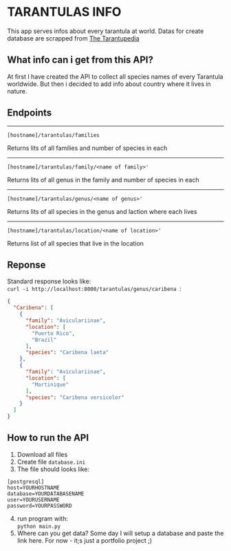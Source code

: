 # TARANTULAS INFO
This app serves infos about every tarantula at world.
Datas for create database are scrapped from [The Tarantupedia](https://www.tarantupedia.com/)

## What info can i get from this API?

At first I have created the API to collect all species names of every Tarantula worldwide. But then i decided to add info about country where it lives in nature. 

## Endpoints
---
    [hostname]/tarantulas/families

Returns lits of all families and number of species in each

---

    [hostname]/tarantulas/family/<name of family>'

Returns lits of all genus in the family and number of species in each

---
    [hostname]/tarantulas/genus/<name of genus>'
Returns lits of all species in the genus and laction where each lives

---
    [hostname]/tarantulas/location/<name of location>'
Returns list of all species that live in the location

## Reponse

Standard response looks like:\
`curl -i http://localhost:8000/tarantulas/genus/caribena `:
```json
{
  "Caribena": [
    {
      "family": "Aviculariinae", 
      "location": [
        "Puerto Rico", 
        "Brazil"
      ], 
      "species": "Caribena laeta"
    }, 
    {
      "family": "Aviculariinae", 
      "location": [
        "Martinique"
      ], 
      "species": "Caribena versicolor"
    }
  ]
}
```

## How to run the API

1. Download all files
2. Create file `database.ini`
3. The file should looks like:

```
[postgresql]
host=YOURHOSTNAME
database=YOURDATABASENAME
user=YOURUSERNAME
password=YOURPASSWORD
```
4. run program with:\
`python main.py`
5. Where can you get data? Some day I will setup a database and paste the link here. For now - it;s just a portfolio project ;)